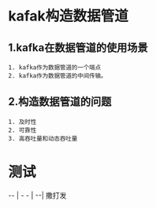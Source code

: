 # kafak构造数据管道

## 1.kafka在数据管道的使用场景

	1. kafka作为数据管道的一个端点
 	2. kafka作为数据管道的中间传输。

## 2.构造数据管道的问题

	1. 及时性
 	2. 可靠性
 	3. 高吞吐量和动态吞吐量
 	
# 测试
-- | - - | --|
撒打发
